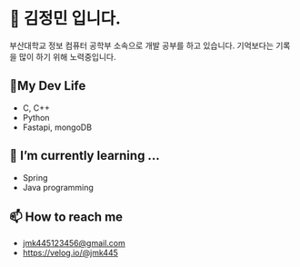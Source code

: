 # 👋 김정민 입니다.
부산대학교 정보 컴퓨터 공학부 소속으로 개발 공부를 하고 있습니다.
기억보다는 기록을 많이 하기 위해 노력중입니다.

## 👯My Dev Life
- C, C++
- Python
- Fastapi, mongoDB
## 🌱 I’m currently learning ...
- Spring
- Java programming
## 📫 How to reach me
- jmk445123456@gmail.com
- https://velog.io/@jmk445
  

  
<!--
**jmk445/jmk445** is a ✨ _special_ ✨ repository because its `README.md` (this file) appears on your GitHub profile.

Here are some ideas to get you started:

- 🔭 I’m currently working on ...

- 👯 I’m looking to collaborate on ...
- 🤔 I’m looking for help with ...
- 💬 Ask me about ...
- 📫 How to reach me: ...
- 😄 Pronouns: ...
- ⚡ Fun fact: ...
-->
